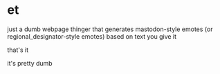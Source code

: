 # et

just a dumb webpage thinger that generates mastodon-style emotes (or regional_designator-style emotes) based on text you give it

that's it

it's pretty dumb